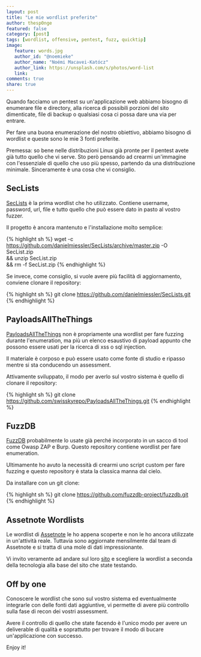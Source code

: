 ```yaml
---
layout: post
title: "Le mie wordlist preferite"
author: thesp0nge
featured: false
category: [post]
tags: [wordlist, offensive, pentest, fuzz, quicktip]
image:
   feature: words.jpg
   author_id: "@noemieke"
   author_name: "Noémi Macavei-Katócz"
   author_link: https://unsplash.com/s/photos/word-list
   link:
comments: true
share: true
---
```


Quando facciamo un pentest su un'applicazione web abbiamo bisogno di enumerare
file e directory, alla ricerca di possibili porzioni del sito dimenticate, file
di backup o qualsiasi cosa ci possa dare una via per entrare.

Per fare una buona enumerazione del nostro obiettivo, abbiamo bisogno di
wordlist e queste sono le mie 3 fonti preferite.

Premessa: so bene nelle distribuzioni Linux già pronte per il pentest avete già
tutto quello che vi serve. Sto però pensando ad crearmi un'immagine con
l'essenziale di quello che uso più spesso, partendo da una distribuzione
minimale. Sinceramente è una cosa che vi consiglio.

## SecLists

[SecLists](https://github.com/danielmiessler/SecLists) è la prima wordlist che ho utilizzato. Contiene username, password, url, file e tutto quello che può essere dato in pasto al vostro fuzzer.

Il progetto è ancora mantenuto e l'installazione molto semplice:

{% highlight sh %}
wget -c https://github.com/danielmiessler/SecLists/archive/master.zip -O SecList.zip \
  && unzip SecList.zip \
  && rm -f SecList.zip
{% endhighlight %}

Se invece, come consiglio, si vuole avere più facilità di aggiornamento,
conviene clonare il repository:

{% highlight sh %}
git clone https://github.com/danielmiessler/SecLists.git
{% endhighlight %}


## PayloadsAllTheThings

[PayloadsAllTheThings](https://github.com/swisskyrepo/PayloadsAllTheThings) non
è propriamente una wordlist per fare fuzzing durante l'enumeration, ma più un
elenco esaustivo di payload appunto che possono essere usati per la ricerca di
xss o sql injection.

Il materiale è corposo e può essere usato come fonte di studio e ripasso mentre
si sta conducendo un assessment.

Attivamente sviluppato, il modo per averlo sul vostro sistema è quello di
clonare il repository:

{% highlight sh %}
git clone https://github.com/swisskyrepo/PayloadsAllTheThings.git
{% endhighlight %}

## FuzzDB

[FuzzDB](https://github.com/fuzzdb-project/fuzzdb) probabilmente lo usate già
perché incorporato in un sacco di tool come Owasp ZAP e Burp. Questo repository
contiene wordlist per fare enumeration.

Ultimamente ho avuto la necessità di crearmi uno script custom per fare fuzzing
e questo repository è stata la classica manna dal cielo.

Da installare con un git clone:

{% highlight sh %}
git clone https://github.com/fuzzdb-project/fuzzdb.git
{% endhighlight %}

## Assetnote Wordlists

Le wordlist di [Assetnote](https://wordlists.assetnote.io/) le ho appena
scoperte e non le ho ancora utilizzate in un'attività reale. 
Tuttavia sono aggiornate mensilmente dal team di Assetnote e si tratta di una
mole di dati impressionante.

Vi invito veramente ad andare sul loro [sito](https://wordlists.assetnote.io/)
e scegliere la wordlist a seconda della tecnologia alla base del sito che state
testando.


## Off by one

Conoscere le wordlist che sono sul vostro sistema ed eventualmente integrarle
con delle fonti dati aggiuntive, vi permette di avere più controllo sulla fase
di recon dei vostri assessment.

Avere il controllo di quello che state facendo è l'unico modo per avere un
deliverable di qualità e soprattutto per trovare il modo di bucare
un'applicazione con successo.

Enjoy it!
